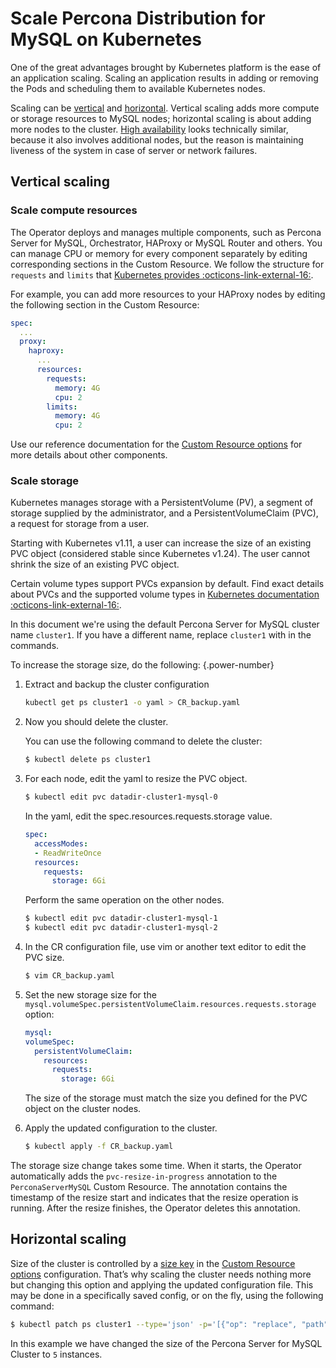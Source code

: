 # Scale Percona Distribution for MySQL on Kubernetes

One of the great advantages brought by Kubernetes
platform is the ease of an application scaling. Scaling an application
results in adding or removing the Pods and scheduling them to available
Kubernetes nodes.

Scaling can be [vertical](#vertical-scaling) and [horizontal](#horizontal-scaling). Vertical scaling adds more compute or
storage resources to MySQL nodes; horizontal scaling is about adding more
nodes to the cluster. [High availability](architecture.md#high-availability)
looks technically similar, because it also involves additional nodes, but the
reason is maintaining liveness of the system in case of server or network
failures.

## Vertical scaling

### Scale compute resources

The Operator deploys and manages multiple components, such as Percona 
Server for MySQL, Orchestrator, HAProxy or MySQL Router and others. You can manage CPU or memory for every component separately by editing corresponding sections in the Custom Resource. We follow 
the structure for `requests` and `limits` that [Kubernetes provides :octicons-link-external-16:](https://kubernetes.io/docs/concepts/configuration/manage-resources-containers/).

For example, you can add more resources to your HAProxy nodes by editing the
following section in the Custom Resource:

```yaml
spec:
  ...
  proxy:
    haproxy:
      ...
      resources:
        requests:
          memory: 4G
          cpu: 2
        limits:
          memory: 4G
          cpu: 2
```

Use our reference documentation for the [Custom Resource options](operator.md) 
for more details about other components.

### Scale storage

Kubernetes manages storage with a PersistentVolume (PV), a segment of
storage supplied by the administrator, and a PersistentVolumeClaim
(PVC), a request for storage from a user. 

Starting with Kubernetes v1.11, a user can increase the size of an existing
PVC object (considered stable since Kubernetes v1.24).
The user cannot shrink the size of an existing PVC object.

Certain volume types support PVCs expansion by default. Find exact details about
PVCs and the supported volume types in [Kubernetes
documentation  :octicons-link-external-16:](https://kubernetes.io/docs/concepts/storage/persistent-volumes/#expanding-persistent-volumes-claims).

In this document we're using the default Percona Server for MySQL cluster name `cluster1`. If you have a different name, replace `cluster1` with in the commands.

To increase the storage size, do the following:
{.power-number}

1. Extract and backup the cluster configuration

    ```{.bash data-prompt="$"}
    kubectl get ps cluster1 -o yaml > CR_backup.yaml
    ```

2. Now you should delete the cluster.

    <!-- UNCOMMENT THIS WHEN FINALIZERS GET WORKING
    warining Make sure that :ref:`delete-pxc-pvc<finalizers-pxc>` finalizer
    is not set in your custom resource, **otherwise
    all cluster data will be lost!** -->
    You can use the following command to delete the cluster:

    ```{.bash data-prompt="$"}
    $ kubectl delete ps cluster1
    ```

3. For each node, edit the yaml to resize the PVC object.

    ```{.bash data-prompt="$"}
    $ kubectl edit pvc datadir-cluster1-mysql-0
    ```

    In the yaml, edit the spec.resources.requests.storage value.

    ```yaml
    spec:
      accessModes:
      - ReadWriteOnce
      resources:
        requests:
          storage: 6Gi
    ```

    Perform the same operation on the other nodes.

    ```{.bash data-prompt="$"}
    $ kubectl edit pvc datadir-cluster1-mysql-1
    $ kubectl edit pvc datadir-cluster1-mysql-2
    ```

4. In the CR configuration file, use vim or another text editor to edit
    the PVC size. 

    ```{.bash data-prompt="$"}
    $ vim CR_backup.yaml
    ```

5. Set the new storage size for the `mysql.volumeSpec.persistentVolumeClaim.resources.requests.storage` option:

    ```yaml
    mysql:
    volumeSpec:
      persistentVolumeClaim:
        resources:
          requests:
            storage: 6Gi
    ```

    The size of the storage must match the size you defined for the PVC object on the cluster nodes.

6. Apply the updated configuration to the cluster.

    ```{.bash data-prompt="$"}
    $ kubectl apply -f CR_backup.yaml
    ```

The storage size change takes some time. When it starts, the Operator automatically adds the `pvc-resize-in-progress` annotation to the `PerconaServerMySQL` Custom Resource. The annotation contains the timestamp of the resize start and indicates that the resize operation is running. After the resize finishes, the Operator deletes this annotation.

## Horizontal scaling

Size of the cluster is controlled by a [size key](operator.md#mysqlsize) in the
[Custom Resource options](operator.md)
configuration. That’s why scaling the cluster needs nothing more but changing
this option and applying the updated configuration file. This may be done in a
specifically saved config, or on the fly, using the following command:

```{.bash data-prompt="$"}
$ kubectl patch ps cluster1 --type='json' -p='[{"op": "replace", "path": "/spec/mysql/size", "value": 5 }]'
```

In this example we have changed the size of the Percona Server for MySQL
Cluster to `5` instances.

